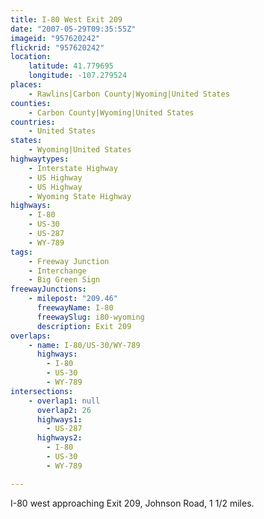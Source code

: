 ```yaml
---
title: I-80 West Exit 209
date: "2007-05-29T09:35:55Z"
imageid: "957620242"
flickrid: "957620242"
location:
    latitude: 41.779695
    longitude: -107.279524
places:
    - Rawlins|Carbon County|Wyoming|United States
counties:
    - Carbon County|Wyoming|United States
countries:
    - United States
states:
    - Wyoming|United States
highwaytypes:
    - Interstate Highway
    - US Highway
    - US Highway
    - Wyoming State Highway
highways:
    - I-80
    - US-30
    - US-287
    - WY-789
tags:
    - Freeway Junction
    - Interchange
    - Big Green Sign
freewayJunctions:
    - milepost: "209.46"
      freewayName: I-80
      freewaySlug: i80-wyoming
      description: Exit 209
overlaps:
    - name: I-80/US-30/WY-789
      highways:
        - I-80
        - US-30
        - WY-789
intersections:
    - overlap1: null
      overlap2: 26
      highways1:
        - US-287
      highways2:
        - I-80
        - US-30
        - WY-789

---
```

I-80 west approaching Exit 209, Johnson Road, 1 1/2 miles.
